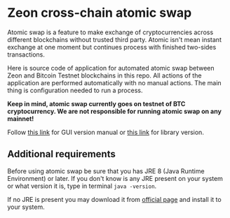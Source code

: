 # Zeon cross-chain atomic swap

Atomic swap is a feature to make exchange of cryptocurrencies across different 
blockchains without trusted third party. 
Atomic isn't mean instant exchange at one moment but continues process 
with finished two-sides transactions.

Here is source code of application for automated atomic swap between Zeon and Bitcoin Testnet blockchains in this repo. 
All actions of the application are performed automatically with no manual actions. 
The main thing is configuration needed to run a process.

**Keep in mind, atomic swap currently goes on testnet of BTC cryptocurrency. 
We are not responsible for running atomic swap on any mainnet!**


Follow [this link](GUI.md) for GUI version manual or [this link](Lib.md) for library version.

## Additional requirements

Before using atomic swap be sure that you has JRE 8 (Java Runtime Environment) or later. 
If you don't know is any JRE present on your system or what version it is, type in terminal `java -version`.

If no JRE is present you may download it from [official page](http://www.oracle.com/technetwork/java/javase/downloads/jre8-downloads-2133155.html) and install it to your system.